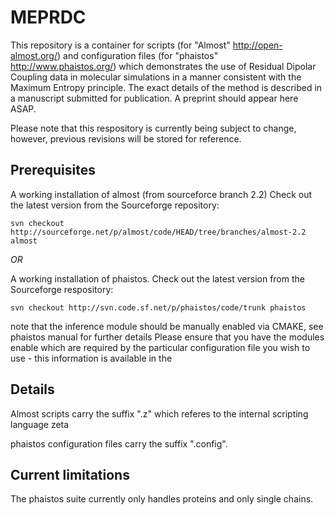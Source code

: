 # MEPRDC
This repository is a container for scripts (for "Almost" http://open-almost.org/) and configuration files (for "phaistos" http://www.phaistos.org/) which demonstrates the use of Residual Dipolar Coupling data in molecular simulations in a manner consistent with the Maximum Entropy principle. The exact details of the method is described in a manuscript submitted for publication. A preprint should appear here ASAP. 

Please note that this respository is currently being subject to change, however, previous revisions will be stored for reference.

## Prerequisites  
A working installation of almost (from sourceforce branch 2.2)
Check out the latest version from the Sourceforge repository:
```
svn checkout http://sourceforge.net/p/almost/code/HEAD/tree/branches/almost-2.2 almost
```
_OR_

A working installation of phaistos.
Check out the latest version from the Sourceforge respository:
```
svn checkout http://svn.code.sf.net/p/phaistos/code/trunk phaistos
```
note that the inference module should be manually enabled via CMAKE, see phaistos manual for further details
Please ensure that you have the modules enable which are required by the particular configuration file you wish to use - this information is available in the 

## Details 
Almost scripts carry the suffix ".z" which referes to the internal scripting language zeta

phaistos configuration files carry the suffix ".config".
 

## Current limitations 

The phaistos suite currently only handles proteins and only single chains.



